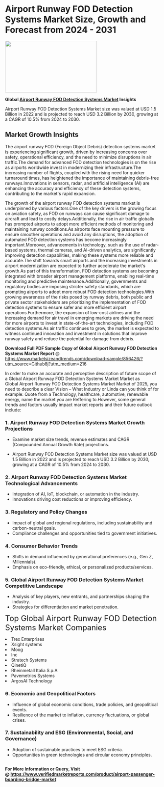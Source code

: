 <H1>Airport Runway FOD Detection Systems Market Size, Growth and Forecast from 2024 - 2031</H1><img class="aligncenter size-medium wp-image-584254" src="https://thirdeyenews.in/wp-content/uploads/2024/09/Global-Market-Research-300x168.jpeg" alt="" width="300" height="168" /><p><strong>Global&nbsp;<a href="https://www.marketsizeandtrends.com/download-sample/856426/?utm_source=Github8j?utm_medium=216">Airport Runway FOD Detection Systems Market</a> Insights</strong></p><p>Airport Runway FOD Detection Systems Market size was valued at USD 1.5 Billion in 2022 and is projected to reach USD 3.2 Billion by 2030, growing at a CAGR of 10.5% from 2024 to 2030.</p><p><h2>Market Growth Insights</h2> <p>The airport runway FOD (Foreign Object Debris) detection systems market is experiencing significant growth, driven by increasing concerns over safety, operational efficiency, and the need to minimize disruptions in air traffic.The demand for advanced FOD detection technologies is on the rise as airports worldwide invest in modernizing their infrastructure.The increasing number of flights, coupled with the rising need for quicker turnaround times, has heightened the importance of maintaining debris-free runways.Innovations in sensors, radar, and artificial intelligence (AI) are enhancing the accuracy and efficiency of these detection systems, contributing to the market's rapid expansion.</p> <p>The growth of the airport runway FOD detection systems market is underpinned by various factors.One of the key drivers is the growing focus on aviation safety, as FOD on runways can cause significant damage to aircraft and lead to costly delays.Additionally, the rise in air traffic globally has prompted airports to adopt more efficient methods of monitoring and maintaining runway conditions.As airports face mounting pressure to ensure smoother operations and avoid any disruptions, the adoption of automated FOD detection systems has become increasingly important.Moreover, advancements in technology, such as the use of radar-based systems, thermal cameras, and AI-driven analytics, are significantly improving detection capabilities, making these systems more reliable and accurate.The shift towards smart airports and the increasing investments in airport modernization are expected to further accelerate the market's growth.As part of this transformation, FOD detection systems are becoming integrated with broader airport management platforms, enabling real-time monitoring and predictive maintenance.Additionally, governments and regulatory bodies are imposing stricter safety standards, which are prompting airports to adopt more robust FOD detection technologies.With growing awareness of the risks posed by runway debris, both public and private sector stakeholders are prioritizing the implementation of FOD detection systems to ensure safer and more efficient airport operations.Furthermore, the expansion of low-cost airlines and the increasing demand for air travel in emerging markets are driving the need for more airports to invest in state-of-the-art technologies, including FOD detection systems.As air traffic continues to grow, the market is expected to witness continued innovation and investment in solutions that improve runway safety and reduce the potential for damage from debris.<p><span class=""><strong>Download Full PDF Sample Copy of Global Airport Runway FOD Detection Systems Market Report</strong> @ <a href="https://www.marketsizeandtrends.com/download-sample/856426/?utm_source=Github8j?utm_medium=216" target="_blank">https://www.marketsizeandtrends.com/download-sample/856426/?utm_source=Github8j?utm_medium=216</a></span></p><p>In order to make an accurate and perceptive description of future scope of a Global&nbsp;Airport Runway FOD Detection Systems Market Market as Global&nbsp;Airport Runway FOD Detection Systems Market Market of 2025, you need to describe a clear Vision &ndash; What Industry or Linda can you think of for example: Quote from a Technology, healthcare, automotive, renewable energy, name the market you are Reffering to.However, some general trends and factors usually impact market reports and their future outlook include:</p><h3>1.&nbsp;<strong>Airport Runway FOD Detection Systems Market Growth Projections</strong></h3><ul><li>Examine market size trends, revenue estimates and CAGR (Compounded Annual Growth Rate) projections.</li><li><p>Airport Runway FOD Detection Systems Market size was valued at USD 1.5 Billion in 2022 and is projected to reach USD 3.2 Billion by 2030, growing at a CAGR of 10.5% from 2024 to 2030.</p></li></ul><h3>2.&nbsp;<strong>Airport Runway FOD Detection Systems Market Technological Advancements</strong></h3><ul><li>Integration of AI, IoT, blockchain, or automation in the industry.</li><li>Innovations driving cost reductions or improving efficiency.</li></ul><h3>3.&nbsp;<strong>Regulatory and Policy Changes</strong></h3><ul><li>Impact of global and regional regulations, including sustainability and carbon-neutral goals.</li><li>Compliance challenges and opportunities tied to government initiatives.</li></ul><h3>4.&nbsp;<strong>Consumer Behavior Trends</strong></h3><ul><li>Shifts in demand influenced by generational preferences (e.g., Gen Z, Millennials).</li><li>Emphasis on eco-friendly, ethical, or personalized products/services.</li></ul><h3>5.&nbsp;<strong>Global Airport Runway FOD Detection Systems Market Competitive Landscape</strong></h3><ul><li>Analysis of key players, new entrants, and partnerships shaping the industry.</li><li>Strategies for differentiation and market penetration.</li></ul><p data-pm-slice="1 1 []"><span style="color: inherit; font-family: inherit; font-size: 25px;">Top Global Airport Runway FOD Detection Systems Market Companies</span></p><div class="" data-test-id=""><p><li>Trex Enterprises</li><li> Xsight systems</li><li> Moog</li><li> Inc</li><li> Stratech Systems</li><li> QinetiQ</li><li> Rheinmetall Italia S.p.A</li><li> Pavemetrics Systems</li><li> ArgosAI Technology</li></p></div><h3>6.&nbsp;<strong>Economic and Geopolitical Factors</strong></h3><ul><li>Influence of global economic conditions, trade policies, and geopolitical events.</li><li>Resilience of the market to inflation, currency fluctuations, or global crises.</li></ul><h3>7.&nbsp;<strong>Sustainability and ESG (Environmental, Social, and Governance)</strong></h3><ul><li>Adoption of sustainable practices to meet ESG criteria.</li><li>Opportunities in green technologies and circular economy principles.</li></ul><h2><strong style="font-size: 14px;">For More Information or Query, Visit @&nbsp;</strong><a style="background-color: #ffffff; font-size: 14px;" href="https://www.marketsizeandtrends.com/report/airport-runway-fod-detection-systems-market/" target="_blank">https://www.verifiedmarketreports.com/product/airport-passenger-boarding-bridge-market</a></h2>